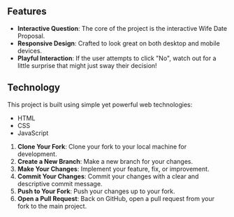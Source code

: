 
## Features

- **Interactive Question**: The core of the project is the interactive Wife Date Proposal.
- **Responsive Design**: Crafted to look great on both desktop and mobile devices.
- **Playful Interaction**: If the user attempts to click "No", watch out for a little surprise that might just sway their decision!

## Technology

This project is built using simple yet powerful web technologies:
- HTML
- CSS
- JavaScript

1. **Clone Your Fork**: Clone your fork to your local machine for development.
2. **Create a New Branch**: Make a new branch for your changes.
3. **Make Your Changes**: Implement your feature, fix, or improvement.
4. **Commit Your Changes**: Commit your changes with a clear and descriptive commit message.
5. **Push to Your Fork**: Push your changes up to your fork.
6. **Open a Pull Request**: Back on GitHub, open a pull request from your fork to the main project.

